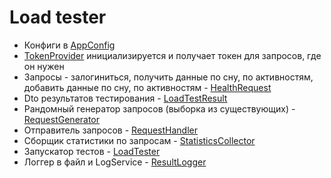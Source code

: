 # Load tester

- Конфиги в [AppConfig](/src/main/kotlin/config/AppConfig.kt)
- [TokenProvider](/src/main/kotlin/auth/TokenProvider.kt) инициализируется и получает токен для запросов, где он нужен
- Запросы - залогиниться, получить данные по сну, по активностям, добавить данные по сну, по активностям - [HealthRequest](/src/main/kotlin/models/HealthRequest.kt)
- Dto результатов тестирования - [LoadTestResult](/src/main/kotlin/models/LoadTestResult.kt)
- Рандомный генератор запросов (выборка из существующих) - [RequestGenerator](/src/main/kotlin/services/RequestGenerator.kt)
- Отправитель запросов - [RequestHandler](/src/main/kotlin/services/RequestHandler.kt)
- Сборщик статистики по запросам - [StatisticsCollector](/src/main/kotlin/services/StatisticsCollector.kt)
- Запускатор тестов - [LoadTester](/src/main/kotlin/tester/LoadTester.kt)
- Логгер в файл и LogService - [ResultLogger](/src/main/kotlin/utils/ResultLogger.kt)
